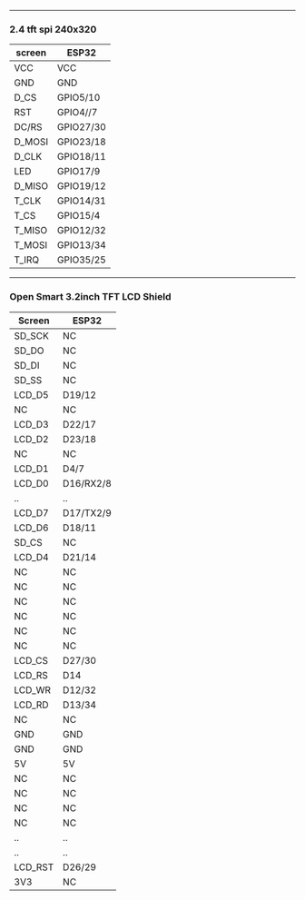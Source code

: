 

---
### 2.4 tft spi 240x320

screen | ESP32
-------|----------
VCC    | VCC
GND    | GND
D_CS   | GPIO5/10
RST    | GPIO4//7
DC/RS  | GPIO27/30
D_MOSI | GPIO23/18
D_CLK  | GPIO18/11
LED    | GPIO17/9
D_MISO | GPIO19/12
T_CLK  | GPIO14/31
T_CS   | GPIO15/4
T_MISO | GPIO12/32
T_MOSI | GPIO13/34
T_IRQ  | GPIO35/25



---

### Open Smart 3.2inch TFT LCD Shield

Screen  | ESP32
--------|-------
SD_SCK  | NC
SD_DO   | NC
SD_DI   | NC
SD_SS   | NC
LCD_D5  | D19/12
NC      | NC
LCD_D3  | D22/17
LCD_D2  | D23/18
NC      | NC
LCD_D1  | D4/7
LCD_D0  | D16/RX2/8
..      | ..
LCD_D7  | D17/TX2/9
LCD_D6  | D18/11
SD_CS   | NC
LCD_D4  | D21/14
NC      | NC
NC      | NC
NC      | NC
NC      | NC
NC      | NC
NC      | NC
LCD_CS  | D27/30
LCD_RS  | D14
LCD_WR  | D12/32
LCD_RD  | D13/34
NC      | NC
GND     | GND
GND     | GND
5V      | 5V
NC      | NC
NC      | NC
NC      | NC
NC      | NC
..      | ..
..      | ..
LCD_RST | D26/29
3V3     | NC



######
